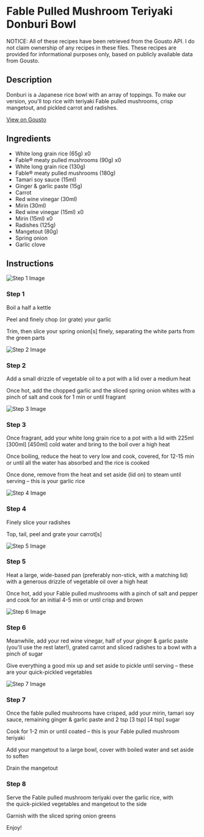 # Fable Pulled Mushroom Teriyaki Donburi Bowl

NOTICE: All of these recipes have been retrieved from the Gousto API. I do not claim ownership of any recipes in these files. These recipes are provided for informational purposes only, based on publicly available data from Gousto.

## Description

Donburi is a Japanese rice bowl with an array of toppings. To make our version, you'll top rice with teriyaki Fable pulled mushrooms, crisp mangetout, and pickled carrot and radishes.

[View on Gousto](https://www.gousto.co.uk/recipes/cookbook/pulled-mushroom-teriyaki-donburi-bowl)

## Ingredients

- White long grain rice (65g) x0
- Fable® meaty pulled mushrooms (90g) x0
- White long grain rice (130g)
- Fable® meaty pulled mushrooms (180g)
- Tamari soy sauce (15ml)
- Ginger & garlic paste (15g)
- Carrot
- Red wine vinegar (30ml)
- Mirin (30ml)
- Red wine vinegar (15ml) x0
- Mirin (15ml) x0
- Radishes (125g)
- Mangetout (80g)
- Spring onion
- Garlic clove

## Instructions

![Step 1 Image](https://production-media.gousto.co.uk/cms/recipe-step-image/Step-1-1705075178434-x200.jpg)

### Step 1

Boil a half a kettle

Peel and finely chop (or grate) your garlic

Trim, then slice your spring onion[s] finely, separating the white parts from the green parts

![Step 2 Image](https://production-media.gousto.co.uk/cms/recipe-step-image/Step-2-1705075186829-x200.jpg)

### Step 2

Add a small drizzle of vegetable oil to a pot with a lid over a medium heat

Once hot, add the chopped garlic and the sliced spring onion whites with a pinch of salt and cook for 1 min or until fragrant

![Step 3 Image](https://production-media.gousto.co.uk/cms/recipe-step-image/step-3-1705075192041-x200.jpg)

### Step 3

Once fragrant, add your white long grain rice to a pot with a lid with 225ml <span class="text-purple">[300ml]</span> <span class="text-danger">[450ml]</span> cold water and bring to the boil over a high heat

Once boiling, reduce the heat to very low and cook, covered, for 12-15 min or until all the water has absorbed and the rice is cooked

Once done, remove from the heat and set aside (lid on) to steam until serving – this is your garlic rice

![Step 4 Image](https://production-media.gousto.co.uk/cms/recipe-step-image/step-4-1705075204500-x200.jpg)

### Step 4

Finely slice your radishes

Top, tail, peel and grate your carrot[s]

![Step 5 Image](https://production-media.gousto.co.uk/cms/recipe-step-image/step-5-1705075208840-x200.jpg)

### Step 5

Heat a large, wide-based pan (preferably non-stick, with a matching lid) with a generous drizzle of vegetable oil over a high heat

Once hot, add your Fable pulled mushrooms with a pinch of salt and pepper and cook for an initial 4-5 min or until crisp and brown

![Step 6 Image](https://production-media.gousto.co.uk/cms/recipe-step-image/step-6-1705075213921-x200.jpg)

### Step 6

Meanwhile, add your red wine vinegar, half of your ginger & garlic paste (you'll use the rest later!), grated carrot and sliced radishes to a bowl with a pinch of sugar

Give everything a good mix up and set aside to pickle until serving – these are your quick-pickled vegetables

![Step 7 Image](https://production-media.gousto.co.uk/cms/recipe-step-image/step-7-1705075221046-x200.jpg)

### Step 7

Once the fable pulled mushrooms have crisped, add your mirin, tamari soy sauce, remaining ginger & garlic paste and 2 tsp <span class="text-purple"><span class="text-danger">[3 tsp]</span> [4 tsp]</span> sugar

Cook for 1-2 min or until coated – this is your Fable pulled mushroom teriyaki

Add your mangetout to a large bowl, cover with boiled water and set aside to soften

Drain the mangetout

### Step 8

Serve the Fable pulled mushroom teriyaki over the garlic rice, with the quick-pickled vegetables and mangetout to the side

Garnish with the sliced spring onion greens

Enjoy!

